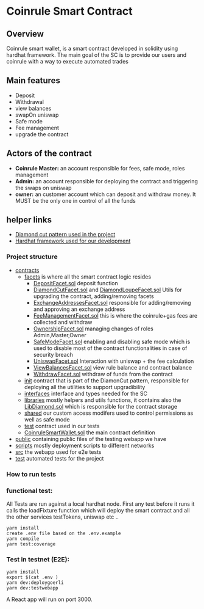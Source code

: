 # Coinrule Smart Contract
## Overview
Coinrule smart wallet, is a smart contract developed in solidity using hardhat framework. 
The main goal of the SC is to provide our users and coinrule with a way to execute automated trades 

## Main features
* Deposit
* Withdrawal
* view balances
* swapOn uniswap 
* Safe mode
* Fee management
* upgrade the contract

## Actors of the contract
* **Coinrule Master:** an account responsible for fees, safe mode, roles management 
* **Admin:** an account responsible for deploying the contract and triggering the swaps on uniswap
* **owner:** an customer account which can deposit and withdraw money. It MUST be the only one in control of all the funds 
## helper links
* [Diamond cut pattern used in the project](https://eips.ethereum.org/EIPS/eip-2535)
* [Hardhat framework used for our development](https://hardhat.org/docs)


### Project structure
* [contracts](contracts)
  * [facets](contracts%2Ffacets) is where all the smart contract logic resides
    * [DepositFacet.sol](contracts%2Ffacets%2FDepositFacet.sol) deposit function 
    * [DiamondCutFacet.sol](contracts%2Ffacets%2FDiamondCutFacet.sol) and [DiamondLoupeFacet.sol](contracts%2Ffacets%2FDiamondLoupeFacet.sol) 
    Utils for upgrading the contract, adding/removing facets 
    * [ExchangeAddressesFacet.sol](contracts%2Ffacets%2FExchangeAddressesFacet.sol) responsible for adding/removing and approving an exchange address
    * [FeeManagementFacet.sol](contracts%2Ffacets%2FFeeManagementFacet.sol) this is where the coinrule+gas fees are collected and withdraw
    * [OwnershipFacet.sol](contracts%2Ffacets%2FOwnershipFacet.sol) managing changes of roles Admin,Master,Owner
    * [SafeModeFacet.sol](contracts%2Ffacets%2FSafeModeFacet.sol) enabling and disabling safe mode which is used to disable most of the contract functionalities in case of security breach
    * [UniswapFacet.sol](contracts%2Ffacets%2FUniswapFacet.sol) Interaction with uniswap + the fee calculation
    * [ViewBalancesFacet.sol](contracts%2Ffacets%2FViewBalancesFacet.sol) view rule balance and contract balance
    * [WithdrawFacet.sol](contracts%2Ffacets%2FWithdrawFacet.sol) withdraw of funds from the contract
  * [init](contracts%2Finit) contract that is part of the DiamonCut pattern, responsible for deploying all the utilities to support upgradibility  
  * [interfaces](contracts%2Finterfaces) interface and types needed for the SC
  * [libraries](contracts%2Flibraries) mostly helpers and utils functions, it contains also the [LibDiamond.sol](contracts%2Flibraries%2FLibDiamond.sol) which is responsible for the contract storage 
  * [shared](contracts%2Fshared) our custom access modifers used to control permissions as well as safe mode 
  * [test](contracts%2Ftest) contract used in our tests
  * [CoinruleSmartWallet.sol](contracts%2FCoinruleSmartWallet.sol) the main contract definition
* [public](public) containing public files of the testing webapp we have 
* [scripts](scripts) mostly deployment scripts to different networks
* [src](src) the webapp used for e2e tests
* [test](test) automated tests for the project

### How to run tests
### functional test:  
All Tests are run against a local hardhat node. First any test before it runs it calls the loadFixture function which 
will deploy the smart contract and all the other services testTokens, uniswap etc .. 
```shell
yarn install
create .env file based on the .env.example
yarn compile
yarn test:coverage
```

### Test in testnet (E2E):
```shell
yarn install
export $(cat .env )
yarn dev:deploygoerli
yarn dev:testwebapp
```
A React app will run on port 3000. 